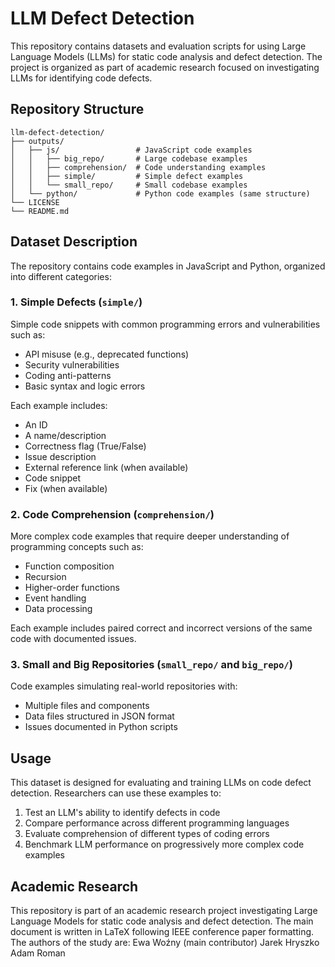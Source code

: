 # LLM Defect Detection

This repository contains datasets and evaluation scripts for using Large Language Models (LLMs) for static code analysis and defect detection. The project is organized as part of academic research focused on investigating LLMs for identifying code defects.

## Repository Structure

```
llm-defect-detection/
├── outputs/
│   ├── js/                 # JavaScript code examples
│   │   ├── big_repo/       # Large codebase examples
│   │   ├── comprehension/  # Code understanding examples
│   │   ├── simple/         # Simple defect examples
│   │   └── small_repo/     # Small codebase examples
│   └── python/             # Python code examples (same structure)
└── LICENSE
└── README.md
```

## Dataset Description

The repository contains code examples in JavaScript and Python, organized into different categories:

### 1. Simple Defects (`simple/`)

Simple code snippets with common programming errors and vulnerabilities such as:
- API misuse (e.g., deprecated functions)
- Security vulnerabilities
- Coding anti-patterns
- Basic syntax and logic errors

Each example includes:
- An ID
- A name/description
- Correctness flag (True/False)
- Issue description
- External reference link (when available)
- Code snippet
- Fix (when available)

### 2. Code Comprehension (`comprehension/`)

More complex code examples that require deeper understanding of programming concepts such as:
- Function composition
- Recursion
- Higher-order functions
- Event handling
- Data processing

Each example includes paired correct and incorrect versions of the same code with documented issues.

### 3. Small and Big Repositories (`small_repo/` and `big_repo/`)

Code examples simulating real-world repositories with:
- Multiple files and components
- Data files structured in JSON format
- Issues documented in Python scripts

## Usage

This dataset is designed for evaluating and training LLMs on code defect detection. Researchers can use these examples to:

1. Test an LLM's ability to identify defects in code
2. Compare performance across different programming languages
3. Evaluate comprehension of different types of coding errors
4. Benchmark LLM performance on progressively more complex code examples

## Academic Research

This repository is part of an academic research project investigating Large Language Models for static code analysis and defect detection. The main document is written in LaTeX following IEEE conference paper formatting.
The authors of the study are:
Ewa Woźny (main contributor)
Jarek Hryszko
Adam Roman
